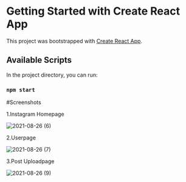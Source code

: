 # Getting Started with Create React App

This project was bootstrapped with [Create React App](https://github.com/facebook/create-react-app).

## Available Scripts

In the project directory, you can run:

### `npm start`

#Screenshots


1.Instagram Homepage

![2021-08-26 (6)](https://user-images.githubusercontent.com/68457095/131891378-98805f58-c04d-45ee-86db-cfb147316685.png)

2.Userpage

![2021-08-26 (7)](https://user-images.githubusercontent.com/68457095/131891615-6b84b6de-410e-4093-b1f6-9038a460e762.png)

3.Post Uploadpage

![2021-08-26 (9)](https://user-images.githubusercontent.com/68457095/131891949-274e512c-5588-4bf8-86ad-fcc38b01876f.png)

